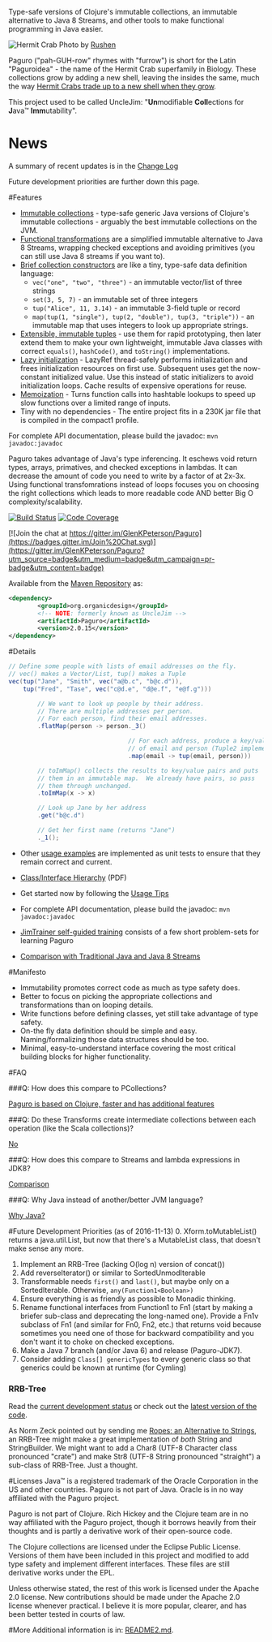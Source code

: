 Type-safe versions of Clojure's immutable collections, an immutable alternative to Java 8 Streams, and other tools to make functional programming in Java easier.

![Hermit Crab](https://c7.staticflickr.com/8/7413/12171498934_2934c7ef28_n.jpg)
Photo by [Rushen](https://www.flickr.com/photos/rushen/12171498934/in/photostream/)

Paguro ("pah-GUH-row" rhymes with "furrow") is short for the Latin "Paguroidea" - the name of the Hermit Crab superfamily in Biology.
These collections grow by adding a new shell, leaving the insides the same, much the way [Hermit Crabs trade up to a new shell when they grow](https://www.youtube.com/watch?v=f1dnocPQXDQ).

This project used to be called UncleJim: "**Un**modifiable **Coll**ections for **J**ava™ **Imm**utability". 

# News
A summary of recent updates is in the [Change Log](CHANGE_LOG.md)

Future development priorities are further down this page.

#Features

* [Immutable collections](src/main/java/org/organicdesign/fp/collections) - type-safe generic Java versions of Clojure's immutable collections - arguably the best immutable collections on the JVM.
* [Functional transformations](src/main/java/org/organicdesign/fp/xform/Transformable.java#L42) are a simplified immutable alternative to Java 8 Streams, wrapping checked exceptions and avoiding primitives (you can still use Java 8 streams if you want to).
* [Brief collection constructors](src/main/java/org/organicdesign/fp/StaticImports.java#L36) are like a tiny, type-safe data definition language:
  * `vec("one", "two", "three")` - an immutable vector/list of three strings
  * `set(3, 5, 7)` - an immutable set of three integers
  * `tup("Alice", 11, 3.14)` - an immutable 3-field tuple or record
  * `map(tup(1, "single"), tup(2, "double"), tup(3, "triple"))` - an immutable map that uses integers to look up appropriate strings.
* [Extensible, immutable tuples](src/main/java/org/organicdesign/fp/tuple) - use them for rapid prototyping, then later extend them to make your own lightweight, immutable Java classes with correct `equals()`, `hashCode()`, and `toString()` implementations.
* [Lazy initialization](src/main/java/org/organicdesign/fp/LazyRef.java#L5) - LazyRef thread-safely performs initialization and frees initialization resources on first use.  Subsequent uses get the now-constant initialized value.  Use this instead of static initializers to avoid initialization loops.  Cache results of expensive operations for reuse.
* [Memoization](src/main/java/org/organicdesign/fp/function/Function3.java#L42) - Turns function calls into hashtable lookups to speed up slow functions over a limited range of inputs.
* Tiny with no dependencies - The entire project fits in a 230K jar file that is compiled in the compact1 profile.

For complete API documentation, please build the javadoc:
`mvn javadoc:javadoc`

Paguro takes advantage of Java's type inferencing.  It eschews void return types, arrays, primatives, and checked exceptions in lambdas.  It can decrease the amount of code you need to write by a factor of at 2x-3x.  Using functional transfomrations instead of loops focuses you on choosing the right collections which leads to more readable code AND better Big O complexity/scalability.

[![Build Status](https://travis-ci.org/GlenKPeterson/Paguro.svg?branch=master)](https://travis-ci.org/GlenKPeterson/Paguro)
[![Code Coverage](http://codecov.io/github/GlenKPeterson/Paguro/coverage.svg?branch=master)](http://codecov.io/github/GlenKPeterson/Paguro?branch=master)

[![Join the chat at https://gitter.im/GlenKPeterson/Paguro](https://badges.gitter.im/Join%20Chat.svg)](https://gitter.im/GlenKPeterson/Paguro?utm_source=badge&utm_medium=badge&utm_campaign=pr-badge&utm_content=badge)

Available from the [Maven Repository](http://mvnrepository.com/artifact/org.organicdesign/Paguro) as:
```xml
<dependency>
        <groupId>org.organicdesign</groupId>
        <!-- NOTE: formerly known as UncleJim -->
        <artifactId>Paguro</artifactId>
        <version>2.0.15</version>
</dependency>
```

#Details

```java
// Define some people with lists of email addresses on the fly.
// vec() makes a Vector/List, tup() makes a Tuple
vec(tup("Jane", "Smith", vec("a@b.c", "b@c.d")),
    tup("Fred", "Tase", vec("c@d.e", "d@e.f", "e@f.g")))

        // We want to look up people by their address.
        // There are multiple addresses per person.
        // For each person, find their email addresses.
        .flatMap(person -> person._3()

                                 // For each address, produce a key/value pair
                                 // of email and person (Tuple2 implements Map.Entry)
                                 .map(email -> tup(email, person)))

        // toImMap() collects the results to key/value pairs and puts
        // them in an immutable map.  We already have pairs, so pass
        // them through unchanged.
        .toImMap(x -> x)

        // Look up Jane by her address
        .get("b@c.d")

        // Get her first name (returns "Jane")
        ._1();
```

* Other [usage examples](src/test/java/org/organicdesign/fp/UsageExampleTest.java#L34) are implemented as unit tests to ensure that they remain correct and current.

* [Class/Interface Hierarchy](inheritanceHierarchy.pdf) (PDF)

* Get started now by following the [Usage Tips](https://github.com/GlenKPeterson/Paguro/wiki/Usage-Tips)

* For complete API documentation, please build the javadoc: `mvn javadoc:javadoc`

* [JimTrainer self-guided training](https://github.com/GlenKPeterson/JimTrainer) consists of a few short problem-sets for learning Paguro

* [Comparison with Traditional Java and Java 8 Streams](src/test/java/org/organicdesign/fp/TradJavaStreamComparisonTest.java#L22)

#Manifesto

* Immutability promotes correct code as much as type safety does.
* Better to focus on picking the appropriate collections and transformations than on looping details.
* Write functions before defining classes, yet still take advantage of type safety.
* On-the fly data definition should be simple and easy.  Naming/formalizing those data structures should be too.
* Minimal, easy-to-understand interface covering the most critical building blocks for higher functionality.

#FAQ

###Q: How does this compare to PCollections?

[Paguro is based on Clojure, faster and has additional features](https://github.com/GlenKPeterson/Paguro/wiki/UncleJim-vs.-PCollections)

###Q: Do these Transforms create intermediate collections between each operation (like the Scala collections)?

[No](https://github.com/GlenKPeterson/Paguro/wiki/How-do-%22Xforms%22---Transformations-work%3F)

###Q: How does this compare to Streams and lambda expressions in JDK8?

[Comparison](https://github.com/GlenKPeterson/Paguro/wiki/Comparison-with-Streams-and-Lambdas-in-JDK8)

###Q: Why Java instead of another/better JVM language?

[Why Java?](https://github.com/GlenKPeterson/Paguro/wiki/Why-is-UncleJim-written-in-Java%3F)

#Future Development Priorities (as of 2016-11-13)
0. Xform.toMutableList() returns a java.util.List, but now that there's a MutableList class, that doesn't make sense any more.
1. Implement an RRB-Tree (lacking O(log n) version of concat())
2. Add reverseIterator() or similar to SortedUnmodIterable
3. Transformable needs `first()` and `last()`, but maybe only on a SortedIterable.  Otherwise, `any(Function1<Boolean>)`
4. Ensure everything is as friendly as possible to Monadic thinking.
5. Rename functional interfaces from Function1 to Fn1 (start by making a briefer sub-class and deprecating the long-named one).  Provide a Fn1v subclass of Fn1 (and similar for Fn0, Fn2, etc.) that returns void because sometimes you need one of those for backward compatibility and you don't want it to choke on checked exceptions.
6. Make a Java 7 branch (and/or Java 6) and release (Paguro-JDK7).
7. Consider adding `Class[] genericTypes` to every generic class so that generics could be known at runtime (for Cymling)

### RRB-Tree
Read the [current development status](https://github.com/GlenKPeterson/Paguro/issues/4#issuecomment-239825939) or check out the [latest version of the code](https://github.com/GlenKPeterson/Paguro/blob/2016-05-22_RRB-Tree/src/main/java/org/organicdesign/fp/experimental/RrbTree1.java).

As Norm Zeck pointed out by sending me [Ropes: an Alternative to Strings](http://citeseer.ist.psu.edu/viewdoc/download?doi=10.1.1.14.9450&rep=rep1&type=pdf), an RRB-Tree might make a great implementation of *both* String and StringBuilder.  We might want to add a Char8 (UTF-8 Character class pronounced "crate") and make Str8 (UTF-8 String pronounced "straight") a sub-class of RRB-Tree.  Just a thought.

#Licenses
Java&trade; is a registered trademark of the Oracle Corporation in the US and other countries.
Paguro is not part of Java.
Oracle is in no way affiliated with the Paguro project.

Paguro is not part of Clojure.
Rich Hickey and the Clojure team are in no way affiliated with the Paguro project, though it borrows heavily from their thoughts and is partly a derivative work of their open-source code.

The Clojure collections are licensed under the Eclipse Public License.
Versions of them have been included in this project and modified to add type safety and implement different interfaces.
These files are still derivative works under the EPL.

Unless otherwise stated, the rest of this work is licensed under the Apache 2.0 license.
New contributions should be made under the Apache 2.0 license whenever practical.
I believe it is more popular, clearer, and has been better tested in courts of law.

#More
Additional information is in: [README2.md](README2.md).
